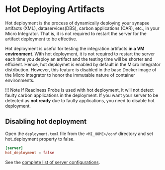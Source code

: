 # Hot Deploying Artifacts

Hot deployment is the process of dynamically deploying your synapse artifacts (XML), dataservices(DBS), carbon applications (CAR), etc., in your Micro Integrator. That is, it is not required to restart the server for the artifact deployment to be effective.

Hot deployment is useful for testing the integration artifacts **in a VM environment**. With hot deployment, it is not required to restart the server each time you deploy an artifact and the testing time will be shorter and efficient. Hence, hot deploymet is enabled by default in the Micro Integrator distribution. However, this feature is disabled in the base Docker image of the Micro Integrator to honor the immutable nature of container environments.

!!! Note
    If  Readiness Probe is used with hot deployment, it will not detect faulty carbon applications in the deployment. If you want your server to be detected as **not ready** due to faulty applications, you need to disable hot deployment.

## Disabling hot deployment
Open the `deployment.toml` file from the `<MI_HOME>/conf` directory and set hot_deployment property to false.

```toml
[server]
hot_deployment = false
```

See the [complete list of server configurations]({{base_path}}/reference/config-catalog/#deployment).
